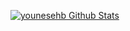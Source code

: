 [![younesehb Github Stats](https://github-readme-stats.vercel.app/api?username=anuraghazra)](https://github.com/younesehb/github-readme-stats)
